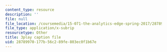 ```yaml
---
content_type: resource
description: ''
file: null
file_location: /coursemedia/15-071-the-analytics-edge-spring-2017/28789970177b56c289fe803ec0f1b67e_NZbQZVMDeEc.vtt
file_type: application/x-subrip
resourcetype: Other
title: 3play caption file
uid: 28789970-177b-56c2-89fe-803ec0f1b67e
---
```

